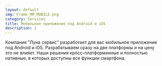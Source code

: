 ```yaml
---
layout: default
img: Frame_MM_MOBILE.png
category: Services
title: Мобильное приложение под Android и iOS
description: |
---
```

  Компания "Луна сервис" разработает для вас мобильное приложение под Android и iOS. Разрабатываем сразу на две платформы и на цену это не влияет. Наши решения кросс-платформенные и полностью нативные, в которых доступны все функции смартфона.
